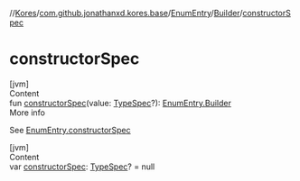 //[Kores](../../../index.md)/[com.github.jonathanxd.kores.base](../../index.md)/[EnumEntry](../index.md)/[Builder](index.md)/[constructorSpec](constructor-spec.md)



# constructorSpec  
[jvm]  
Content  
fun [constructorSpec](constructor-spec.md)(value: [TypeSpec](../../-type-spec/index.md)?): [EnumEntry.Builder](index.md)  
More info  


See [EnumEntry.constructorSpec](../constructor-spec.md)

  


[jvm]  
Content  
var [constructorSpec](constructor-spec.md): [TypeSpec](../../-type-spec/index.md)? = null  



